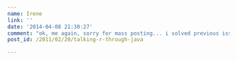 ```yaml
---
name: Irene
link: ''
date: '2014-04-08 21:30:27'
comment: "ok, me again, sorry for mass posting... i solved previous issue. I updated everything (JRI and R) and it worked. Updating only JRI won't do the trick. Anyway....\nCheers :)"
post_id: /2011/02/20/talking-r-through-java

---
```




